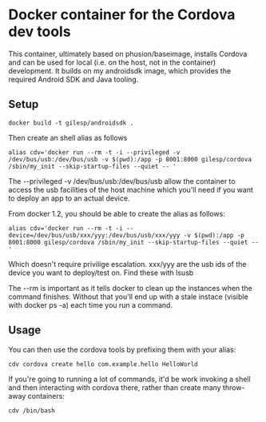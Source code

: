 # Docker container for the Cordova dev tools

This container, ultimately based on phusion/baseimage, installs Cordova and can be used for local (i.e. on the host, not in the container) development.
It builds on my androidsdk image, which provides the required Android SDK and Java tooling.


## Setup

    docker build -t gilesp/androidsdk .

Then create an shell alias as follows

    alias cdv='docker run --rm -t -i --privileged -v /dev/bus/usb:/dev/bus/usb -v $(pwd):/app -p 8001:8000 gilesp/cordova /sbin/my_init --skip-startup-files --quiet -- '

The --privileged -v /dev/bus/usb:/dev/bus/usb allow the container to access the usb facilities of the host machine which you'll need if you want to deploy an app to an actual device.

From docker 1.2, you should be able to create the alias as follows:

    alias cdv='docker run --rm -t -i --device=/dev/bus/usb/xxx/yyy:/dev/bus/usb/xxx/yyy -v $(pwd):/app -p 8001:8000 gilesp/cordova /sbin/my_init --skip-startup-files --quiet -- '

Which doesn't require privilige escalation. xxx/yyy are the usb ids of the device you want to deploy/test on. Find these with lsusb

The --rm is important as it tells docker to clean up the instances when the command finishes. Without that you'll end up with a stale instace (visible with docker ps -a) each time you run a command.

## Usage

You can then use the cordova tools by prefixing them with your alias:

    cdv cordova create hello com.example.hello HelloWorld

If you're going to running a lot of commands, it'd be work invoking a shell and then interacting with cordova there, rather than create many throw-away containers:

    cdv /bin/bash

